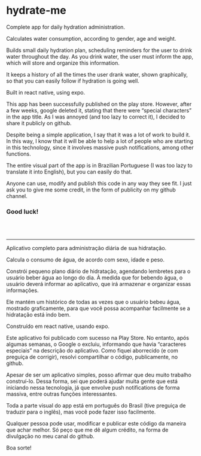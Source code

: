 # hydrate-me

Complete app for daily hydration administration.

Calculates water consumption, according to gender, age and weight.

Builds small daily hydration plan, scheduling reminders for the user to drink water throughout the day. As you drink water, the user must inform the app, which will store and organize this information.

It keeps a history of all the times the user drank water, shown graphically, so that you can easily follow if hydration is going well.

Built in react native, using expo.

This app has been successfully published on the play store. However, after a few weeks, google deleted it, stating that there were “special characters” in the app title. As I was annoyed (and too lazy to correct it), I decided to share it publicly on github.

Despite being a simple application, I say that it was a lot of work to build it. In this way, I know that it will be able to help a lot of people who are starting in this technology, since it involves massive push notifications, among other functions.

The entire visual part of the app is in Brazilian Portuguese (I was too lazy to translate it into English), but you can easily do that.

Anyone can use, modify and publish this code in any way they see fit. I just ask you to give me some credit, in the form of publicity on my github channel.

<h3>Good luck!</h3>


</br></br><hr>
Aplicativo completo para administração diária de sua hidratação.

Calcula o consumo de água, de acordo com sexo, idade e peso.

Constrói pequeno plano diário de hidratação, agendando lembretes para o usuário beber água ao longo do dia. À medida que for bebendo água, o usuário deverá informar ao aplicativo, que irá armazenar e organizar essas informações.

Ele mantém um histórico de todas as vezes que o usuário bebeu água, mostrado graficamente, para que você possa acompanhar facilmente se a hidratação está indo bem.

Construído em react native, usando expo.

Este aplicativo foi publicado com sucesso na Play Store. No entanto, após algumas semanas, o Google o excluiu, informando que havia “caracteres especiais” na descrição do aplicativo. Como fiquei aborrecido (e com preguiça de corrigir), resolvi compartilhar o código, publicamente, no github.

Apesar de ser um aplicativo simples, posso afirmar que deu muito trabalho construí-lo. Dessa forma, sei que poderá ajudar muita gente que está iniciando nessa tecnologia, já que envolve push notifications de forma massiva, entre outras funções interessantes.

Toda a parte visual do app está em português do Brasil (tive preguiça de traduzir para o inglês), mas você pode fazer isso facilmente.

Qualquer pessoa pode usar, modificar e publicar este código da maneira que achar melhor. Só peço que me dê algum crédito, na forma de divulgação no meu canal do github.

Boa sorte!
